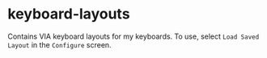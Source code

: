 # keyboard-layouts

Contains VIA keyboard layouts for my keyboards. To use, select `Load Saved Layout` in the `Configure` screen.